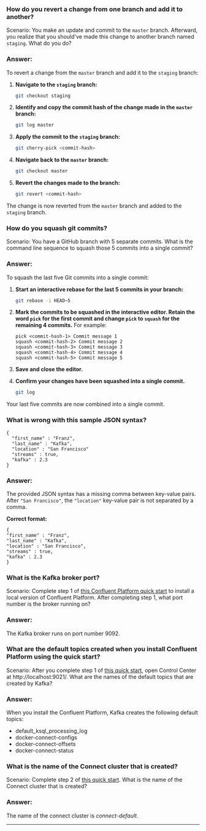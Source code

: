 

### How do you revert a change from one branch and add it to another?
Scenario: You make an update and commit to the `master` branch. Afterward, you realize that you should've made this 
change to another branch named `staging`. What do you do? 
### Answer: 
To revert a change from the `master` branch and add it to the `staging` branch:

1. **Navigate to the `staging` branch:**
   ```bash
   git checkout staging
   ```

2. **Identify and copy the commit hash of the change made in the `master` branch:**
     ```bash
     git log master
     ```
3. **Apply the commit to the `staging` branch:**
     ```bash
     git cherry-pick <commit-hash>
     ```
4. **Navigate back to the `master` branch:**
     ```bash
     git checkout master
     ```
5.  **Revert the changes made to the branch:**
     ```bash
     git revert <commit-hash>
     ```
The change is now reverted from the `master` branch and added to the `staging` branch.

### How do you squash git commits?
Scenario: You have a GitHub branch with 5 separate commits. What is the command line sequence to squash those 5 commits 
into a single commit?

### Answer:
To squash the last five Git commits into a single commit:

1. **Start an interactive rebase for the last 5 commits in your branch:**
   ```bash
   git rebase -i HEAD~5
   ```
2. **Mark the commits to be squashed in the interactive editor. Retain the word `pick` for the first commit and change `pick` to `squash` for the remaining 4 commits.**
   For example:
   ```
   pick <commit-hash-1> Commit message 1
   squash <commit-hash-2> Commit message 2
   squash <commit-hash-3> Commit message 3
   squash <commit-hash-4> Commit message 4
   squash <commit-hash-5> Commit message 5
   ```
3. **Save and close the editor.** 

4. **Confirm your changes have been squashed into a single commit.**
   ```bash
   git log
   ```
Your last five commits are now combined into a single commit.

### What is wrong with this sample JSON syntax?

```
{
  "first_name" : "Franz",
  "last_name" : "Kafka",
  "location" : "San Francisco"
  "streams" : true,
  "kafka" : 2.3 
}
```
### Answer: 
The provided JSON syntax has a missing comma between key-value pairs. After `"San Francisco"`, the `"location"` key-value pair is not separated by a comma.

**Correct format:**
   ```
{
  "first_name" : "Franz",
  "last_name" : "Kafka",
  "location" : "San Francisco",
  "streams" : true,
  "kafka" : 2.3 
}
```

### What is the Kafka broker port?

Scenario: Complete step 1 of [this Confluent Platform quick start](https://docs.confluent.io/platform/current/get-started/platform-quickstart.html) to 
install a local version of Confluent Platform. After completing step 1, what port number is the broker running on?

### Answer: 
The Kafka broker runs on port number 9092.

### What are the default topics created when you install Confluent Platform using the quick start?

Scenario: After you complete step 1 of [this quick start](https://docs.confluent.io/platform/current/get-started/platform-quickstart.html), 
open Control Center at http://localhost:9021/. What are the names of the default topics that are created by Kafka?
### Answer: 
When you install the Confluent Platform, Kafka creates the following default topics:
- default_ksql_processing_log
- docker-connect-configs
- docker-connect-offsets
- docker-connect-status

### What is the name of the Connect cluster that is created?

Scenario: Complete step 2 of [this quick start](https://docs.confluent.io/platform/current/get-started/platform-quickstart.html). 
What is the name of the Connect cluster that is created?

### Answer: 
The name of the connect cluster is *connect-default*.
****

